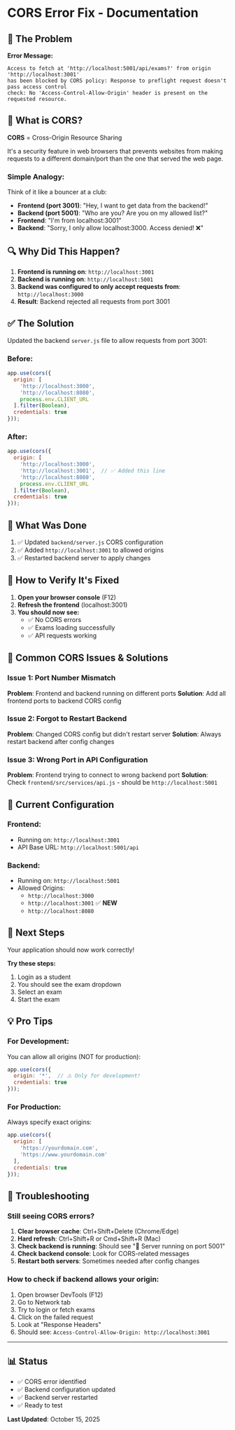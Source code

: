 # CORS Error Fix - Documentation

## 🔴 The Problem

**Error Message:**
```
Access to fetch at 'http://localhost:5001/api/exams?' from origin 'http://localhost:3001' 
has been blocked by CORS policy: Response to preflight request doesn't pass access control 
check: No 'Access-Control-Allow-Origin' header is present on the requested resource.
```

## 🤔 What is CORS?

**CORS** = Cross-Origin Resource Sharing

It's a security feature in web browsers that prevents websites from making requests to a different domain/port than the one that served the web page.

### Simple Analogy:
Think of it like a bouncer at a club:
- **Frontend (port 3001)**: "Hey, I want to get data from the backend!"
- **Backend (port 5001)**: "Who are you? Are you on my allowed list?"
- **Frontend**: "I'm from localhost:3001"
- **Backend**: "Sorry, I only allow localhost:3000. Access denied! ❌"

## 🔍 Why Did This Happen?

1. **Frontend is running on**: `http://localhost:3001`
2. **Backend is running on**: `http://localhost:5001`
3. **Backend was configured to only accept requests from**: `http://localhost:3000`
4. **Result**: Backend rejected all requests from port 3001

## ✅ The Solution

Updated the backend `server.js` file to allow requests from port 3001:

### Before:
```javascript
app.use(cors({
  origin: [
    'http://localhost:3000',
    'http://localhost:8080',
    process.env.CLIENT_URL
  ].filter(Boolean),
  credentials: true
}));
```

### After:
```javascript
app.use(cors({
  origin: [
    'http://localhost:3000',
    'http://localhost:3001',  // ✅ Added this line
    'http://localhost:8080',
    process.env.CLIENT_URL
  ].filter(Boolean),
  credentials: true
}));
```

## 🔄 What Was Done

1. ✅ Updated `backend/server.js` CORS configuration
2. ✅ Added `http://localhost:3001` to allowed origins
3. ✅ Restarted backend server to apply changes

## 🎯 How to Verify It's Fixed

1. **Open your browser console** (F12)
2. **Refresh the frontend** (localhost:3001)
3. **You should now see:**
   - ✅ No CORS errors
   - ✅ Exams loading successfully
   - ✅ API requests working

## 📝 Common CORS Issues & Solutions

### Issue 1: Port Number Mismatch
**Problem**: Frontend and backend running on different ports
**Solution**: Add all frontend ports to backend CORS config

### Issue 2: Forgot to Restart Backend
**Problem**: Changed CORS config but didn't restart server
**Solution**: Always restart backend after config changes

### Issue 3: Wrong Port in API Configuration
**Problem**: Frontend trying to connect to wrong backend port
**Solution**: Check `frontend/src/services/api.js` - should be `http://localhost:5001`

## 🔧 Current Configuration

### Frontend:
- Running on: `http://localhost:3001`
- API Base URL: `http://localhost:5001/api`

### Backend:
- Running on: `http://localhost:5001`
- Allowed Origins:
  - `http://localhost:3000`
  - `http://localhost:3001` ✅ **NEW**
  - `http://localhost:8080`

## 🚀 Next Steps

Your application should now work correctly! 

**Try these steps:**
1. Login as a student
2. You should see the exam dropdown
3. Select an exam
4. Start the exam

## 💡 Pro Tips

### For Development:
You can allow all origins (NOT for production):
```javascript
app.use(cors({
  origin: '*',  // ⚠️ Only for development!
  credentials: true
}));
```

### For Production:
Always specify exact origins:
```javascript
app.use(cors({
  origin: [
    'https://yourdomain.com',
    'https://www.yourdomain.com'
  ],
  credentials: true
}));
```

## 🐛 Troubleshooting

### Still seeing CORS errors?

1. **Clear browser cache**: Ctrl+Shift+Delete (Chrome/Edge)
2. **Hard refresh**: Ctrl+Shift+R or Cmd+Shift+R (Mac)
3. **Check backend is running**: Should see "🚀 Server running on port 5001"
4. **Check backend console**: Look for CORS-related messages
5. **Restart both servers**: Sometimes needed after config changes

### How to check if backend allows your origin:
1. Open browser DevTools (F12)
2. Go to Network tab
3. Try to login or fetch exams
4. Click on the failed request
5. Look at "Response Headers"
6. Should see: `Access-Control-Allow-Origin: http://localhost:3001`

---

## 📊 Status

- ✅ CORS error identified
- ✅ Backend configuration updated
- ✅ Backend server restarted
- ✅ Ready to test

**Last Updated**: October 15, 2025
